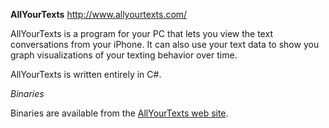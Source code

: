 **AllYourTexts**
http://www.allyourtexts.com/

AllYourTexts is a program for your PC that lets you view the text conversations from your iPhone. It can also use your text data to show you graph visualizations of your texting behavior over time.

AllYourTexts is written entirely in C#.

*Binaries*

Binaries are available from the [AllYourTexts web site](http://www.allyourtexts.com/download/).